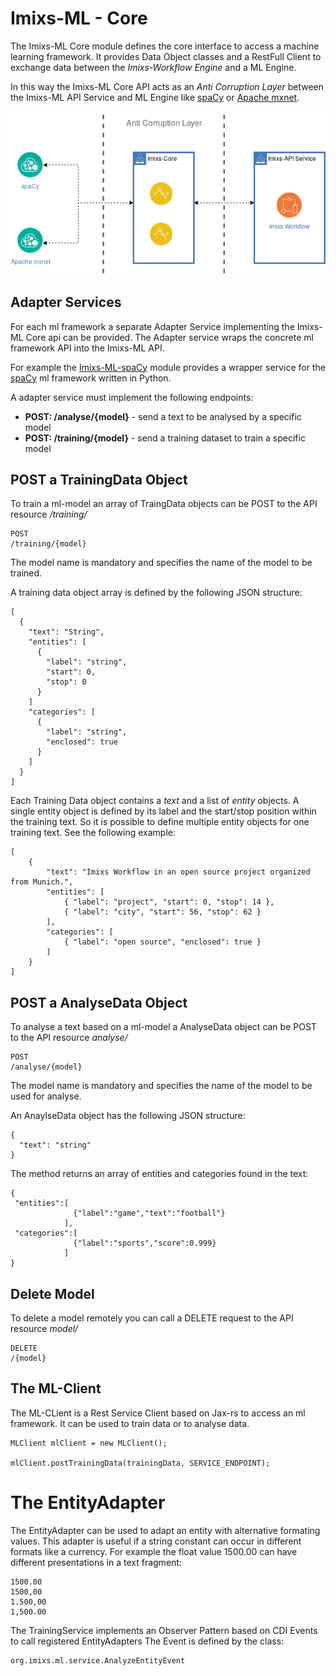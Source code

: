 # Imixs-ML - Core

The Imixs-ML Core module defines the core interface to access a machine learning framework. It provides Data Object classes and a RestFull Client to exchange data between the *Imixs-Workflow Engine* and a ML Engine. 

In this way the Imixs-ML Core API acts as an *Anti Corruption Layer* between the Imixs-ML API Service and ML Engine like [spaCy](https://spacy.io/) or [Apache mxnet](https://mxnet.apache.org/).

<p align="center"><img src="../images/imixs-ml-architecture-002.png" /></p>



## Adapter Services

For each ml framework a separate Adapter Service implementing the Imixs-ML Core api can be provided. The Adapter service wraps the concrete ml framework API into the Imixs-ML API. 

For example the [Imixs-ML-spaCy](../imixs-ml-spacy/README.md) module provides a wrapper service for the [spaCy](https://spacy.io/) ml framework written in Python. 

A adapter service must implement the following endpoints:

 - **POST: /analyse/{model}** - send a text to be analysed by a specific model
 - **POST: /training/{model}** - send a training dataset to train a specific model


## POST a TrainingData Object

To train a ml-model an array of TraingData objects can be POST to the API resource */training/*

	POST
	/training/{model}

The model name is mandatory and specifies the name of the model to be trained. 

A training data object array is defined by the following JSON structure:

	[
	  {
	    "text": "String",
	    "entities": [
	      {
	        "label": "string",
	        "start": 0,
	        "stop": 0
	      }
	    ]
	    "categories": [
	      {
	        "label": "string",
	        "enclosed": true
	      }
	    ]
	  }
	]
	
Each Training Data object contains a *text* and a list of *entity* objects. A single entity object is defined by its label and the start/stop position within the training text. So it is possible to define multiple entity objects for one training text. See the following example:
  
	[
		{
			"text": "Imixs Workflow in an open source project organized from Munich.",
			"entities": [
				{ "label": "project", "start": 0, "stop": 14 },
				{ "label": "city", "start": 56, "stop": 62 }
			],
			"categories": [
				{ "label": "open source", "enclosed": true }
			]
		}
	]

## POST a AnalyseData Object

To analyse a text based on a ml-model a AnalyseData object can be POST to the API resource *analyse/*

	POST
	/analyse/{model}

The model name is mandatory and specifies the name of the model to be used for analyse. 

An AnaylseData object has the following JSON structure:

	{
	  "text": "string"
	}

The method returns an array of entities and categories found in the text:

	{
	 "entities":[
	              {"label":"game","text":"football"}
	            ],
	 "categories":[
	              {"label":"sports","score":0.999}
	            ]
	}
	

## Delete Model

To delete a model remotely you can call a DELETE request to the API resource *model/*

	DELETE
	/{model}

## The ML-Client

The ML-CLient is a Rest Service Client based on Jax-rs to access an ml framework. It can be used to train data or to analyse data.


	MLClient mlClient = new MLClient();
	
	mlClient.postTrainingData(trainingData, SERVICE_ENDPOINT);




# The EntityAdapter

The EntityAdapter can be used to  adapt an entity with alternative formating values.  This adapter is useful if a string constant can occur in different formats like a currency. For example the float value 1500.00 can have different presentations in a text fragment:


	1500.00
	1500,00
	1.500,00
	1,500.00
	
The TrainingService implements an Observer Pattern based on CDI Events to call registered EntityAdapters
The Event is defined by the class:

	org.imixs.ml.service.AnalyzeEntityEvent


